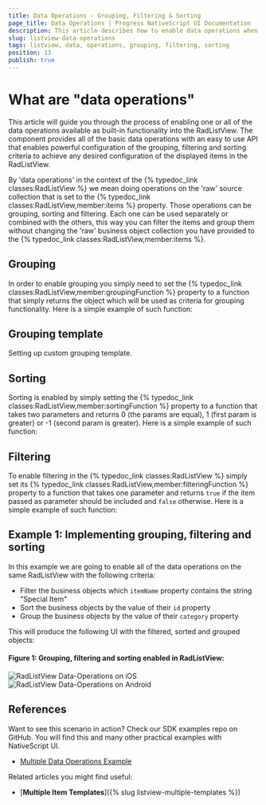 ```yaml
---
title: Data Operations - Grouping, Filtering & Sorting
page_title: Data Operations | Progress NativeScript UI Documentation
description: This article describes how to enable data operations when using RadListView.
slug: listview-data-operations
tags: listview, data, operations, grouping, filtering, sorting
position: 13
publish: true
---
```

# What are "data operations"
This article will guide you through the process of enabling one or all of the data operations available as built-in functionality into the RadListView. The component provides all of the basic data operations with an easy to use API that enables powerful configuration of the grouping, filtering and sorting criteria to achieve any desired configuration of the displayed items in the RadListView.

By 'data operations' in the context of the {% typedoc_link classes:RadListView %} we mean doing operations on the 'raw' source collection that is set to the {% typedoc_link classes:RadListView,member:items %} property. Those operations can be grouping, sorting and filtering. Each one can be used separately or combined with the others, this way you can filter the items and group them without changing the 'raw' business object collection you have provided to the {% typedoc_link classes:RadListView,member:items %}.

## Grouping
In order to enable grouping you simply need to set the {% typedoc_link classes:RadListView,member:groupingFunction %} property to a function that simply returns the object which will be used as criteria for grouping functionality. Here is a simple example of such function:
<snippet id='listview-grouping-func'/>

## Grouping template
Setting up custom grouping template.
<snippet id='listview-grouping'/>

## Sorting
Sorting is enabled by simply setting the {% typedoc_link classes:RadListView,member:sortingFunction %} property to a function that takes two parameters and returns 0 (the params are equal), 1 (first param is greater) or -1 (second param is greater). Here is a simple example of such function:
<snippet id='listview-sorting-func'/>

## Filtering
To enable filtering in the {% typedoc_link classes:RadListView %} simply set its {% typedoc_link classes:RadListView,member:filteringFunction %} property to a function that takes one parameter and returns `true` if the item passed as parameter should be included and `false` otherwise. Here is a simple example of such function:
<snippet id='listview-filtering-func'/>


## __Example 1: Implementing grouping, filtering and sorting__

In this example we are going to enable all of the data operations on the same RadListView with the following criteria:
- Filter the business objects which `itemName` property contains the string "Special Item"
- Sort the business objects by the value of their `id` property
- Group the business objects by the value of their `category` property

<snippet id='listview-multiple-data-operations-xml'/>
<snippet id='listview-multiple-operations-code'/>
<snippet id='listview-multiple-operations-model'/>

This will produce the following UI with the filtered, sorted and grouped objects:

#### __Figure 1: Grouping, filtering and sorting enabled in RadListView:__

![RadListView Data-Operations on iOS](/controls/NativeScript/ListView/Images/list-view-multiple-operations-ios.png "iOS") ![RadListView Data-Operations on Android](/controls/NativeScript/ListView/Images/list-view-multiple-operations-android.png "Android")

## References
Want to see this scenario in action?
Check our SDK examples repo on GitHub. You will find this and many other practical examples with NativeScript UI.

* [Multiple Data Operations Example](https://github.com/telerik/nativescript-ui-samples/tree/master/listview/app/examples/multiple-data-operations)

Related articles you might find useful:

* [**Multiple Item Templates**]({% slug listview-multiple-templates %})
